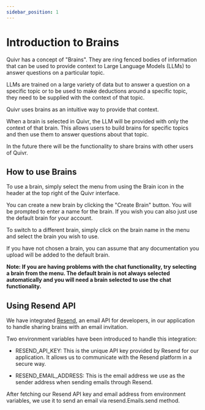 ```yaml
---
sidebar_position: 1
---
```


# Introduction to Brains

Quivr has a concept of "Brains". They are ring fenced bodies of information that can be used to provide context to Large Language Models (LLMs) to answer questions on a particular topic.

LLMs are trained on a large variety of data but to answer a question on a specific topic or to be used to make deductions around a specific topic, they need to be supplied with the context of that topic.

Quivr uses brains as an intuitive way to provide that context.

When a brain is selected in Quivr, the LLM will be provided with only the context of that brain. This allows users to build brains for specific topics and then use them to answer questions about that topic.

In the future there will be the functionality to share brains with other users of Quivr.

## How to use Brains

To use a brain, simply select the menu from using the Brain icon in the header at the top right of the Quivr interface.

You can create a new brain by clicking the "Create Brain" button. You will be prompted to enter a name for the brain. If you wish you can also just use the default brain for your account.

To switch to a different brain, simply click on the brain name in the menu and select the brain you wish to use.

If you have not chosen a brain, you can assume that any documentation you upload will be added to the default brain.

**Note: If you are having problems with the chat functionality, try selecting a brain from the menu. The default brain is not always selected automatically and you will need a brain selected to use the chat functionality.**

## Using Resend API

We have integrated [Resend](https://resend.com/docs/introduction), an email API for developers, in our application to handle sharing brains with an email invitation.

Two environment variables have been introduced to handle this integration:

- RESEND_API_KEY: This is the unique API key provided by Resend for our application. It allows us to communicate with the Resend platform in a secure way.

- RESEND_EMAIL_ADDRESS: This is the email address we use as the sender address when sending emails through Resend.

After fetching our Resend API key and email address from environment variables, we use it to send an email via resend.Emails.send method.
